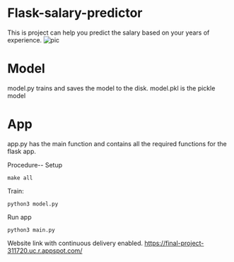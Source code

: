 # Flask-salary-predictor
This is project can help you predict the salary based on your years of experience.
![pic](https://github.com/YisongZou/IDS721-Final-Project/blob/main/Screen%20Shot%202021-04-22%20at%201.42.12%20AM.png)
# Model
model.py trains and saves the model to the disk.
model.pkl is the pickle model 

# App
app.py has the main function and contains all the required functions for the flask app.



Procedure--
Setup
```
make all
```
Train:
```
python3 model.py
```
Run app
```
python3 main.py
```
Website link with continuous delivery enabled.
https://final-project-311720.uc.r.appspot.com/
